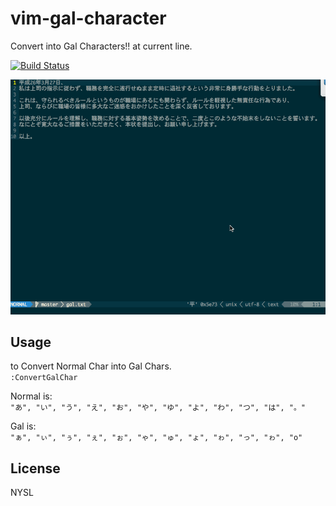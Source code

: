 # vim-gal-character

Convert into Gal Characters!! at current line.

[![Build Status](https://travis-ci.org/tgfjt/vim-gal-character.svg?branch=master)](https://travis-ci.org/tgfjt/vim-gal-character)

![image](https://raw.githubusercontent.com/tgfjt/vim-gal-character/master/gal.gif)

## Usage

to Convert Normal Char into Gal Chars.  
`:ConvertGalChar`

Normal is:  
 `"あ", "い", "う", "え", "お", "や", "ゆ", "よ", "わ", "つ", "は", "。"`

Gal is:   
`"ぁ", "ぃ", "ぅ", "ぇ", "ぉ", "ゃ", "ゅ", "ょ", "ゎ", "っ", "ゎ", "o"`

## License

NYSL

